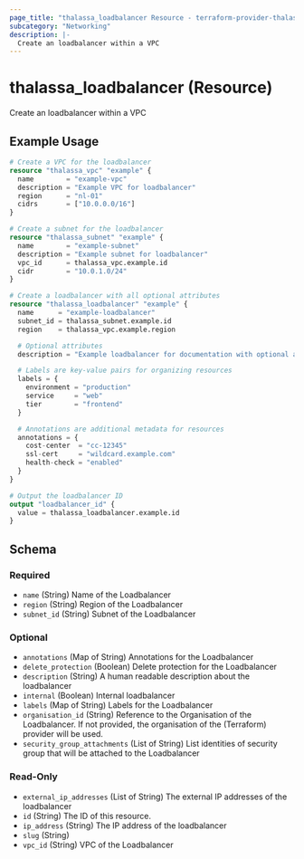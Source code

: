 ```yaml
---
page_title: "thalassa_loadbalancer Resource - terraform-provider-thalassa"
subcategory: "Networking"
description: |-
  Create an loadbalancer within a VPC
---
```


# thalassa_loadbalancer (Resource)

Create an loadbalancer within a VPC

## Example Usage

```terraform
# Create a VPC for the loadbalancer
resource "thalassa_vpc" "example" {
  name        = "example-vpc"
  description = "Example VPC for loadbalancer"
  region      = "nl-01"
  cidrs       = ["10.0.0.0/16"]
}

# Create a subnet for the loadbalancer
resource "thalassa_subnet" "example" {
  name        = "example-subnet"
  description = "Example subnet for loadbalancer"
  vpc_id      = thalassa_vpc.example.id
  cidr        = "10.0.1.0/24"
}

# Create a loadbalancer with all optional attributes
resource "thalassa_loadbalancer" "example" {
  name      = "example-loadbalancer"
  subnet_id = thalassa_subnet.example.id
  region    = thalassa_vpc.example.region

  # Optional attributes
  description = "Example loadbalancer for documentation with optional attributes"

  # Labels are key-value pairs for organizing resources
  labels = {
    environment = "production"
    service     = "web"
    tier        = "frontend"
  }

  # Annotations are additional metadata for resources
  annotations = {
    cost-center  = "cc-12345"
    ssl-cert     = "wildcard.example.com"
    health-check = "enabled"
  }
}

# Output the loadbalancer ID
output "loadbalancer_id" {
  value = thalassa_loadbalancer.example.id
}
```
<!-- schema generated by tfplugindocs -->
## Schema

### Required

- `name` (String) Name of the Loadbalancer
- `region` (String) Region of the Loadbalancer
- `subnet_id` (String) Subnet of the Loadbalancer

### Optional

- `annotations` (Map of String) Annotations for the Loadbalancer
- `delete_protection` (Boolean) Delete protection for the Loadbalancer
- `description` (String) A human readable description about the loadbalancer
- `internal` (Boolean) Internal loadbalancer
- `labels` (Map of String) Labels for the Loadbalancer
- `organisation_id` (String) Reference to the Organisation of the Loadbalancer. If not provided, the organisation of the (Terraform) provider will be used.
- `security_group_attachments` (List of String) List identities of security group that will be attached to the Loadbalancer

### Read-Only

- `external_ip_addresses` (List of String) The external IP addresses of the loadbalancer
- `id` (String) The ID of this resource.
- `ip_address` (String) The IP address of the loadbalancer
- `slug` (String)
- `vpc_id` (String) VPC of the Loadbalancer


